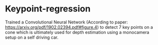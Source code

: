 # Keypoint-regression

Trained a Convolutional Neural Network (According to paper: https://arxiv.org/pdf/1902.02394.pdf#figure.4) to detect 7 key points on a cone which is ultimately used for depth estimation using a monocamera setup on a self driving car.
